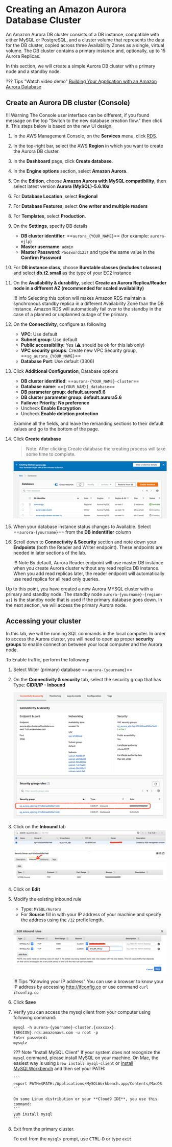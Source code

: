 # Creating an Amazon Aurora Database Cluster

An Amazon Aurora DB cluster consists of a DB instance, compatible with either MySQL or PostgreSQL, and a cluster volume that represents the data for the DB cluster, copied across three Availability Zones as a single, virtual volume. The DB cluster contains a primary instance and, optionally, up to 15 Aurora Replicas.

In this section, we will create a simple Aurora DB cluster with a primary node and a standby node.

??? Tips "Watch video demo"
    [Building Your Application with an Amazon Aurora Database](https://youtu.be/-ychuATbqPY?t=292)

## Create an Aurora DB cluster (Console)

!!! Warning
    The Console user interface can be different, if you found message on the top "Switch to the new database creation flow." then click it. This steps below is based on the new UI design. 

1. In the AWS Management Console, on the **Services** menu, click [RDS](https://console.aws.amazon.com/rds/).
2. In the top-right bar, select the AWS **Region** in which you want to create the Aurora DB cluster. 
3. In the **Dashboard** page, click **Create database**.
4. In the **Engine options** section, select **Amazon Aurora**.
5. On the **Edition**, choose **Amazon Aurora with MySQL compatibility**, then select latest version **Aurora (MySQL)-5.6.10a**
6. For **Database Location** ,select **Regional** 
7. For **Database Features**, select **One writer and multiple readers**
8. For **Templates**, select **Production**.
9. On the **Settings**, specify DB details
    - **DB cluster identifier**: ==`aurora_{YOUR_NAME}`== (for example: `aurora-ejlp`)
    - **Master username**: `admin`
    - **Master Password**: `Password123!` and type the same value in the **Confirm Password**
10. For **DB instance class**, choose **Burstable classes (includes t classes)** and select **db.t2.small** as the type of your EC2 instance
11. On the **Availability & durability**, select **Create an Aurora Replica/Reader node in a different AZ (recommended for scaled availability)**
    
    !!! Info 
        Selecting this option will makes Amazon RDS maintain a synchronous standby replica in a different Availability Zone than the DB instance. Amazon RDS will automatically fail over to the standby in the case of a planned or unplanned outage of the primary.
 
12. On the **Connectivity**, configure as following
    - **VPC**: Use default
    - **Subnet group**: Use default
    - **Public accessibility**: Yes (:warning: should be ok for this lab only)
    - **VPC security groups**: Create new VPC Security group, ==`sg_aurora_{YOUR_NAME}`==
    - **Database Port**: Use default (3306)
13. Click **Additional Configuration**, Database options
    - **DB cluster identified**: ==`aurora-{YOUR_NAME}-cluster`==
    - **Database name**: ==`{YOUR_NAM}]_database`==
    - **DB parameter group**: **default.aurora5.6**
    - **DB cluster parameter group**: **default.aurora5.6**
    - **Failover Priority**: **No preference**
    - Uncheck **Enable Encryption**
    - Uncheck **Enable deletion protection**

    Examine all the fields, and	leave the remanding sections to their default values and go to the bottom of the page. 

14. Click **Create database**
    
    > Note: After clicking Create database the creating process will take some time to complete.

    ![Creating Auraor database](assets/images/aurora_creating.png)

17.	When your database instance status changes to Available.  Select  ==`aurora-{yourname}`== from the **DB indentifier** column
18.	Scroll down to **Connectivity & Security** section and note down your **Endpoints** (both the Reader and Writer endpoint).  These endpoints are needed in later sections of the lab.
 
    !!! Note
        By default, Aurora Reader endpoint will use master DB instance when you create Aurora cluster without any read replica DB instance.   When you add read replicas later, the reader endpoint will automatically use read replica for all read only queries.    


Up to this point, you have created a new Aurora MYSQL cluster with a primary and standby node.  The standby node `aurora-{yourname}-{region-az}` is the standby node that is used if the primary database goes down.  In the next section, we will access the primary Aurora node.


## Accessing your cluster

In this lab, we will be running SQL commands in the local computer.  In order to access the Aurora cluster, you will need to open up proper **security groups** to enable connection between your local computer and the Aurora node.  

To Enable traffic, perform the following:

1. Select Witer (primary) database ==`aurora-{yourname}`==
2. On the **Connectivity & security** tab, select the security group that has Type: **CIDR/IP - Inbound**
   
   ![](assets/images/aurora_instance_detail_connectivity.png)

3. Click on the **Inbound** tab
    ![](assets/images/edit_security_group.png)

5.	Click on **Edit**

6.	Modify the existing inbound rule 
    - Type: `MYSQL/Aurora` 
    - For **Source** fill in with your IP address of your machine and specify the address using the `/32` prefix length.
    
    ![](assets/images/edit_security_group_inbound.png)

    !!! Tips "Knowing your IP address"
        You can use a browser to know your IP address by accessing http://ifconfig.co or use command `curl ifconfig.co`
 
7.	Click **Save**

8.	Verify you can access the  mysql client from your computer using following command:
    ``` shell
    mysql -h aurora-{yourname}-cluster.{xxxxxxx}.{REGION}.rds.amazonaws.com -u root -p 
    Enter password: 
    mysql> 
    ```

    

    ??? Note "Install MySQL Client"
        If your system does not recognize the `mysql` command, please install MySQL on your machine.
        On Mac, the easiest way is using `brew install mysql-client` or [install MySQLWorkbench](https://dev.mysql.com/downloads/workbench/) and then set your PATH:

        ```
        export PATH=$PATH:/Applications/MySQLWorkbench.app/Contents/MacOS
        ```

        On some Linux distribution or your **Cloud9 IDE**, you use this command:
        ```
        yum install mysql
        ```

9.	Exit from the primary cluster.

    To exit from the `mysql>` prompt, use <kbd>CTRL</kbd>-<kbd>D</kbd> or type `exit`




